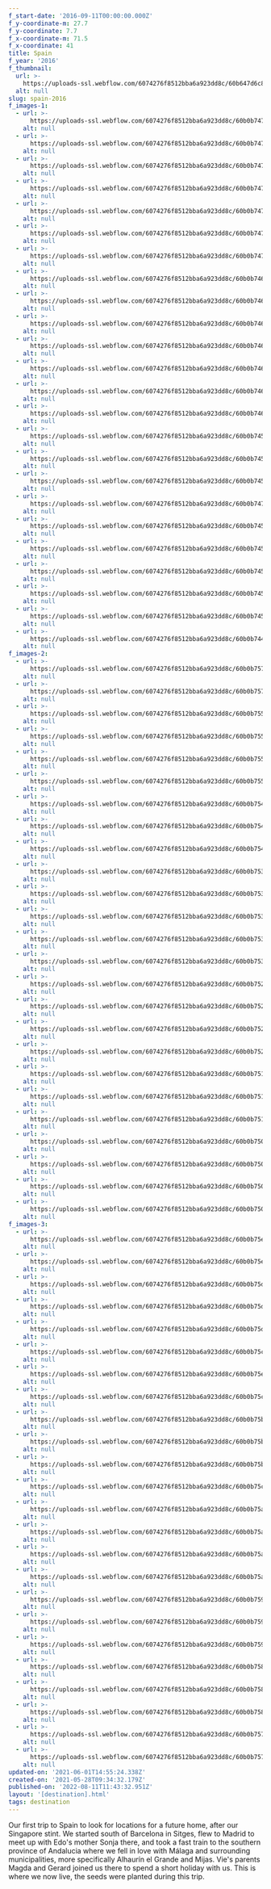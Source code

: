 ```yaml
---
f_start-date: '2016-09-11T00:00:00.000Z'
f_y-coordinate-m: 27.7
f_y-coordinate: 7.7
f_x-coordinate-m: 71.5
f_x-coordinate: 41
title: Spain
f_year: '2016'
f_thumbnail:
  url: >-
    https://uploads-ssl.webflow.com/6074276f8512bba6a923dd8c/60b647d6c89fd92c9674bb9e_spa54thumb.jpg
  alt: null
slug: spain-2016
f_images-1:
  - url: >-
      https://uploads-ssl.webflow.com/6074276f8512bba6a923dd8c/60b0b7472d028a4a3cd91da1_spa%20-%201.jpeg
    alt: null
  - url: >-
      https://uploads-ssl.webflow.com/6074276f8512bba6a923dd8c/60b0b747f7f9b62db4c98cb9_spa%20-%202.jpeg
    alt: null
  - url: >-
      https://uploads-ssl.webflow.com/6074276f8512bba6a923dd8c/60b0b747fcb5130b26281c24_spa%20-%203.jpeg
    alt: null
  - url: >-
      https://uploads-ssl.webflow.com/6074276f8512bba6a923dd8c/60b0b74797dfff53c5653eeb_spa%20-%204.jpeg
    alt: null
  - url: >-
      https://uploads-ssl.webflow.com/6074276f8512bba6a923dd8c/60b0b7471da1689190319ef5_spa%20-%205.jpeg
    alt: null
  - url: >-
      https://uploads-ssl.webflow.com/6074276f8512bba6a923dd8c/60b0b7476893ab2f0c1a28ec_spa%20-%206.jpeg
    alt: null
  - url: >-
      https://uploads-ssl.webflow.com/6074276f8512bba6a923dd8c/60b0b7470b3cac365b98d47d_spa%20-%207.jpeg
    alt: null
  - url: >-
      https://uploads-ssl.webflow.com/6074276f8512bba6a923dd8c/60b0b746ea0375570e7e28d8_spa%20-%208.jpeg
    alt: null
  - url: >-
      https://uploads-ssl.webflow.com/6074276f8512bba6a923dd8c/60b0b74696cc5c36ff601024_spa%20-%209.jpeg
    alt: null
  - url: >-
      https://uploads-ssl.webflow.com/6074276f8512bba6a923dd8c/60b0b74609341a7bc55c0cc9_spa%20-%2010.jpeg
    alt: null
  - url: >-
      https://uploads-ssl.webflow.com/6074276f8512bba6a923dd8c/60b0b7461ddad74139715926_spa%20-%2011.jpeg
    alt: null
  - url: >-
      https://uploads-ssl.webflow.com/6074276f8512bba6a923dd8c/60b0b746fb4e8601d42295c6_spa%20-%2012.jpeg
    alt: null
  - url: >-
      https://uploads-ssl.webflow.com/6074276f8512bba6a923dd8c/60b0b746a182f645003eae61_spa%20-%2013.jpeg
    alt: null
  - url: >-
      https://uploads-ssl.webflow.com/6074276f8512bba6a923dd8c/60b0b746b88c74219f534c6d_spa%20-%2014.jpeg
    alt: null
  - url: >-
      https://uploads-ssl.webflow.com/6074276f8512bba6a923dd8c/60b0b745fcb51360b6281c08_spa%20-%2015.jpeg
    alt: null
  - url: >-
      https://uploads-ssl.webflow.com/6074276f8512bba6a923dd8c/60b0b745a09797761cbb2c9d_spa%20-%2016.jpeg
    alt: null
  - url: >-
      https://uploads-ssl.webflow.com/6074276f8512bba6a923dd8c/60b0b7454ab3df684a7a3141_spa%20-%2017.jpeg
    alt: null
  - url: >-
      https://uploads-ssl.webflow.com/6074276f8512bba6a923dd8c/60b0b747f0caabfdd843917e_spa%20-%2018.jpeg
    alt: null
  - url: >-
      https://uploads-ssl.webflow.com/6074276f8512bba6a923dd8c/60b0b74537b2cd64a7471cd1_spa%20-%2019.jpeg
    alt: null
  - url: >-
      https://uploads-ssl.webflow.com/6074276f8512bba6a923dd8c/60b0b7451dacea4fce8f522d_spa%20-%2020.jpeg
    alt: null
  - url: >-
      https://uploads-ssl.webflow.com/6074276f8512bba6a923dd8c/60b0b74555ffef741ba0562e_spa%20-%2021.jpeg
    alt: null
  - url: >-
      https://uploads-ssl.webflow.com/6074276f8512bba6a923dd8c/60b0b7454a8d4fbd4fbdc19e_spa%20-%2022.jpeg
    alt: null
  - url: >-
      https://uploads-ssl.webflow.com/6074276f8512bba6a923dd8c/60b0b745f7f9b661d3c98c50_spa%20-%2023.jpeg
    alt: null
  - url: >-
      https://uploads-ssl.webflow.com/6074276f8512bba6a923dd8c/60b0b74455ffef56f7a0562d_spa%20-%2024.jpeg
    alt: null
f_images-2:
  - url: >-
      https://uploads-ssl.webflow.com/6074276f8512bba6a923dd8c/60b0b7577deb9f04ab4d38cf_spa%20-%2025.jpeg
    alt: null
  - url: >-
      https://uploads-ssl.webflow.com/6074276f8512bba6a923dd8c/60b0b7571dacea3bd98f5231_spa%20-%2026.jpeg
    alt: null
  - url: >-
      https://uploads-ssl.webflow.com/6074276f8512bba6a923dd8c/60b0b7555050550f99dc6534_spa%20-%2027.jpeg
    alt: null
  - url: >-
      https://uploads-ssl.webflow.com/6074276f8512bba6a923dd8c/60b0b7551ed3846dce32c780_spa%20-%2028.jpeg
    alt: null
  - url: >-
      https://uploads-ssl.webflow.com/6074276f8512bba6a923dd8c/60b0b7554ad9e52d6368a2dc_spa%20-%2029.jpeg
    alt: null
  - url: >-
      https://uploads-ssl.webflow.com/6074276f8512bba6a923dd8c/60b0b75563a512c219c92efd_spa%20-%2030.jpeg
    alt: null
  - url: >-
      https://uploads-ssl.webflow.com/6074276f8512bba6a923dd8c/60b0b75411675bfdeb85e762_spa%20-%2031.jpeg
    alt: null
  - url: >-
      https://uploads-ssl.webflow.com/6074276f8512bba6a923dd8c/60b0b7540b3cacf46698d4a5_spa%20-%2032.jpeg
    alt: null
  - url: >-
      https://uploads-ssl.webflow.com/6074276f8512bba6a923dd8c/60b0b7543cf853f84c327f75_spa%20-%2033.jpeg
    alt: null
  - url: >-
      https://uploads-ssl.webflow.com/6074276f8512bba6a923dd8c/60b0b7535f9e60639a82c3d6_spa%20-%2034.jpeg
    alt: null
  - url: >-
      https://uploads-ssl.webflow.com/6074276f8512bba6a923dd8c/60b0b75309341ad3895c0ccc_spa%20-%2035.jpeg
    alt: null
  - url: >-
      https://uploads-ssl.webflow.com/6074276f8512bba6a923dd8c/60b0b753c9692d279e943f58_spa%20-%2036.jpeg
    alt: null
  - url: >-
      https://uploads-ssl.webflow.com/6074276f8512bba6a923dd8c/60b0b7534ab3dfee0c7a31d8_spa%20-%2037.jpeg
    alt: null
  - url: >-
      https://uploads-ssl.webflow.com/6074276f8512bba6a923dd8c/60b0b75311675bf3ee85e760_spa%20-%2038.jpeg
    alt: null
  - url: >-
      https://uploads-ssl.webflow.com/6074276f8512bba6a923dd8c/60b0b752f7f9b62f4cc98d33_spa%20-%2039.jpeg
    alt: null
  - url: >-
      https://uploads-ssl.webflow.com/6074276f8512bba6a923dd8c/60b0b75297dfff9516653eed_spa%20-%2040.jpeg
    alt: null
  - url: >-
      https://uploads-ssl.webflow.com/6074276f8512bba6a923dd8c/60b0b7522d028a0f38d91e12_spa%20-%2041.jpeg
    alt: null
  - url: >-
      https://uploads-ssl.webflow.com/6074276f8512bba6a923dd8c/60b0b75296cc5cde4c60102d_spa%20-%2042.jpeg
    alt: null
  - url: >-
      https://uploads-ssl.webflow.com/6074276f8512bba6a923dd8c/60b0b751b3d8164194df97bc_spa%20-%2043.jpeg
    alt: null
  - url: >-
      https://uploads-ssl.webflow.com/6074276f8512bba6a923dd8c/60b0b7510993a77d84d8fa74_spa%20-%2044.jpeg
    alt: null
  - url: >-
      https://uploads-ssl.webflow.com/6074276f8512bba6a923dd8c/60b0b75163a5125072c92efb_spa%20-%2045.jpeg
    alt: null
  - url: >-
      https://uploads-ssl.webflow.com/6074276f8512bba6a923dd8c/60b0b750eb72f78ff77bac10_spa%20-%2046.jpeg
    alt: null
  - url: >-
      https://uploads-ssl.webflow.com/6074276f8512bba6a923dd8c/60b0b7502d028a3389d91e11_spa%20-%2047.jpeg
    alt: null
  - url: >-
      https://uploads-ssl.webflow.com/6074276f8512bba6a923dd8c/60b0b7505fabe55a94f27c96_spa%20-%2048.jpeg
    alt: null
  - url: >-
      https://uploads-ssl.webflow.com/6074276f8512bba6a923dd8c/60b0b750d8c5da5574c75691_spa%20-%2049.jpeg
    alt: null
f_images-3:
  - url: >-
      https://uploads-ssl.webflow.com/6074276f8512bba6a923dd8c/60b0b75e5c701d2ab630f277_spa%20-%2050.jpeg
    alt: null
  - url: >-
      https://uploads-ssl.webflow.com/6074276f8512bba6a923dd8c/60b0b75e09341ad9915c0cdb_spa%20-%2051.jpeg
    alt: null
  - url: >-
      https://uploads-ssl.webflow.com/6074276f8512bba6a923dd8c/60b0b75d7deb9fb0de4d3947_spa%20-%2052.jpeg
    alt: null
  - url: >-
      https://uploads-ssl.webflow.com/6074276f8512bba6a923dd8c/60b0b75d55ffef64afa05642_spa%20-%2053.jpeg
    alt: null
  - url: >-
      https://uploads-ssl.webflow.com/6074276f8512bba6a923dd8c/60b0b75d56e7b94b40b4075b_spa%20-%2054.jpeg
    alt: null
  - url: >-
      https://uploads-ssl.webflow.com/6074276f8512bba6a923dd8c/60b0b75c4ab3df477e7a3268_spa%20-%2055.jpeg
    alt: null
  - url: >-
      https://uploads-ssl.webflow.com/6074276f8512bba6a923dd8c/60b0b75e09341aeba05c0cdd_spa%20-%2056.jpeg
    alt: null
  - url: >-
      https://uploads-ssl.webflow.com/6074276f8512bba6a923dd8c/60b0b75c63a5129d20c92f2c_spa%20-%2057.jpeg
    alt: null
  - url: >-
      https://uploads-ssl.webflow.com/6074276f8512bba6a923dd8c/60b0b75bf0caab556e43918c_spa%20-%2058.jpeg
    alt: null
  - url: >-
      https://uploads-ssl.webflow.com/6074276f8512bba6a923dd8c/60b0b75b5f9e606f1382c3d8_spa%20-%2059.jpeg
    alt: null
  - url: >-
      https://uploads-ssl.webflow.com/6074276f8512bba6a923dd8c/60b0b75b37b2cd0c65471e5e_spa%20-%2060.jpeg
    alt: null
  - url: >-
      https://uploads-ssl.webflow.com/6074276f8512bba6a923dd8c/60b0b75c509c4f0e882a2265_spa%20-%2061.jpeg
    alt: null
  - url: >-
      https://uploads-ssl.webflow.com/6074276f8512bba6a923dd8c/60b0b75a1ddad71e79715a65_spa%20-%2062.jpeg
    alt: null
  - url: >-
      https://uploads-ssl.webflow.com/6074276f8512bba6a923dd8c/60b0b75a4e1eda70e3eea2cb_spa%20-%2063.jpeg
    alt: null
  - url: >-
      https://uploads-ssl.webflow.com/6074276f8512bba6a923dd8c/60b0b75a509c4fbc3c2a2264_spa%20-%2064.jpeg
    alt: null
  - url: >-
      https://uploads-ssl.webflow.com/6074276f8512bba6a923dd8c/60b0b75a80010d89d63849ff_spa%20-%2065.jpeg
    alt: null
  - url: >-
      https://uploads-ssl.webflow.com/6074276f8512bba6a923dd8c/60b0b7596893ab4e9f1a28f5_spa%20-%2066.jpeg
    alt: null
  - url: >-
      https://uploads-ssl.webflow.com/6074276f8512bba6a923dd8c/60b0b7591dacea467d8f5233_spa%20-%2067.jpeg
    alt: null
  - url: >-
      https://uploads-ssl.webflow.com/6074276f8512bba6a923dd8c/60b0b759c9692db82e943f5c_spa%20-%2068.jpeg
    alt: null
  - url: >-
      https://uploads-ssl.webflow.com/6074276f8512bba6a923dd8c/60b0b7584ab3dfb8327a3261_spa%20-%2069.jpeg
    alt: null
  - url: >-
      https://uploads-ssl.webflow.com/6074276f8512bba6a923dd8c/60b0b75897dfff5136653f01_spa%20-%2070.jpeg
    alt: null
  - url: >-
      https://uploads-ssl.webflow.com/6074276f8512bba6a923dd8c/60b0b75880010d9b503849fd_spa%20-%2071.jpeg
    alt: null
  - url: >-
      https://uploads-ssl.webflow.com/6074276f8512bba6a923dd8c/60b0b75756e7b9f37ab40741_spa%20-%2072.jpeg
    alt: null
  - url: >-
      https://uploads-ssl.webflow.com/6074276f8512bba6a923dd8c/60b0b7574ad9e52f3368a2dd_spa%20-%2073.jpeg
    alt: null
updated-on: '2021-06-01T14:55:24.338Z'
created-on: '2021-05-28T09:34:32.179Z'
published-on: '2022-08-11T11:43:32.951Z'
layout: '[destination].html'
tags: destination
---
```


Our first trip to Spain to look for locations for a future home, after our Singapore stint. We started south of Barcelona in Sitges, flew to Madrid to meet up with Edo's mother Sonja there, and took a fast train to the southern province of Andalucia where we fell in love with Málaga and surrounding municipalities, more specifically Alhaurín el Grande and Mijas. Vie's parents Magda and Gerard joined us there to spend a short holiday with us. This is where we now live, the seeds were planted during this trip.
